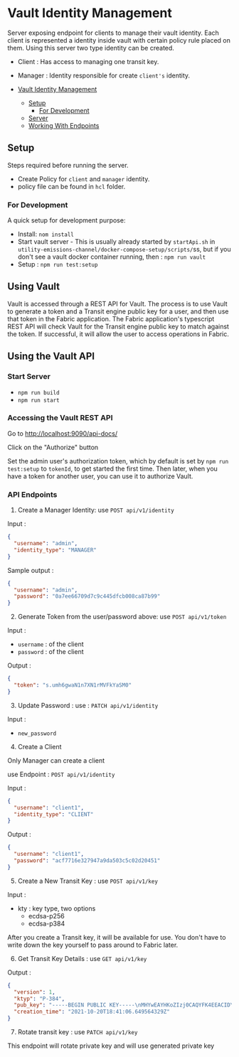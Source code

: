 # Vault Identity Management

Server exposing endpoint for clients to manage their vault identity. Each client is represented a identity inside vault with certain policy rule placed on them. Using this server two type identity can be created.

- Client : Has access to managing one transit key.
- Manager : Identity responsible for create `client's` identity.

- [Vault Identity Management](#vault-identity-management)
  - [Setup](#setup)
    - [For Development](#for-development)
  - [Server](#server)
  - [Working With Endpoints](#working-with-endpoints)

## Setup


Steps required before running the server.

- Create Policy for `client` and `manager` identity.
- policy file can be found in `hcl` folder.

### For Development

A quick setup for development purpose:

- Install: `nom install`
- Start vault server - This is usually already started by `startApi.sh` in `utility-emissions-channel/docker-compose-setup/scripts/`ss, but if you don't see a vault docker container running, then : `npm run vault`   
- Setup : `npm run test:setup`

## Using Vault

Vault is accessed through a REST API for Vault.  The process is to use Vault to generate a token and a Transit engine public key for a user, and then use that token in the Fabric application.  The Fabric application's typescript REST API will check Vault for the Transit engine public key to match against the token.  If successful, it will allow the user to access operations in Fabric.

## Using the Vault API 

### Start Server

- `npm run build`
- `npm run start`

### Accessing the Vault REST API

Go to <http://localhost:9090/api-docs/>

Click on the "Authorize" button

Set the admin user's authorization token, which by default is set by `npm run test:setup` to `tokenId`, to get started the first time.  Then later, when you have a token for another user, you can use it to authorize Vault.

### API Endpoints

1. Create a Manager Identity: use `POST api/v1/identity`

Input :

```json
{
  "username": "admin",
  "identity_type": "MANAGER"
}
```

Sample output :

```json
{
  "username": "admin",
  "password": "0a7ee66709d7c9c445dfcb008ca87b99"
}
```

2. Generate Token from the user/password above: use `POST api/v1/token`

Input :

- `username` : of the client
- `password` : of the client

Output :

```json
{
  "token": "s.umh6gwaN1n7XN1rMVFkYaSM0" 
}
```

3. Update Password : use : `PATCH api/v1/identity`

Input :

- `new_password` 
  
4. Create a Client

Only Manager can create a client

use Endpoint : `POST api/v1/identity`


Input :

```json
{
  "username": "client1",
  "identity_type": "CLIENT"
}
```

Output :

```json
{
  "username": "client1",
  "password": "acf7716e327947a9da503c5c02d20451"
}
```

5. Create a New Transit Key : use `POST api/v1/key`

Input :

- kty : key type, two options
  - ecdsa-p256
  - ecdsa-p384

After you create a Transit key, it will be available for use.  You don't have to write down the key yourself to pass around to Fabric later.

6. Get Transit Key Details : use `GET api/v1/key`

Output :

```json
{
  "version": 1,
  "ktyp": "P-384",
  "pub_key": "-----BEGIN PUBLIC KEY-----\nMHYwEAYHKoZIzj0CAQYFK4EEACIDYgAEZIkOzWxOWaJk8eTxlabiFXhv63TJPDcu\nxw2yz4LhoRM78yt8OLC/DzmchdFGNCAlvxD+Wa28syo0bE7/bsd73bqYNtu6GIwV\n7A9Y7HOReFtpLm+yIUCZhz0QzgkvtxEy\n-----END PUBLIC KEY-----\n",
  "creation_time": "2021-10-20T18:41:06.649564329Z"
}
```

7. Rotate transit key : use `PATCH api/v1/key`

This endpoint will rotate private key and will use generated private key